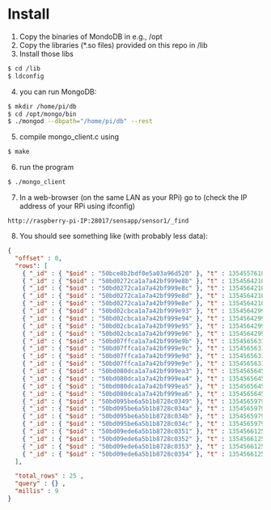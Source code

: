 Install
=======
1. Copy the binaries of MondoDB in e.g., /opt
2. Copy the libraries (*.so files) provided on this repo in /lib
3. Install those libs
```bash
$ cd /lib
$ ldconfig
```

4. you can run MongoDB: 
```bash
$ mkdir /home/pi/db
$ cd /opt/mongo/bin 
$ ./mongod --dbpath="/home/pi/db" --rest
```

5. compile mongo_client.c using 
```bash
$ make
```

6. run the program
```bash
$ ./mongo_client
```

7. In a web-browser (on the same LAN as your RPi) go to (check the IP address of your RPi using ifconfig)
```
http://raspberry-pi-IP:28017/sensapp/sensor1/_find
```

8. You should see something like (with probably less data):
```json
{
  "offset" : 0,
  "rows": [
    { "_id" : { "$oid" : "50bce8b2bdf0e5a03a96d520" }, "t" : 1354557618, "temp" : 25 } ,
    { "_id" : { "$oid" : "50bd0272ca1a7a42bf999e8b" }, "t" : 1354564210, "temp" : 25 } ,
    { "_id" : { "$oid" : "50bd0272ca1a7a42bf999e8c" }, "t" : 1354564210, "light" : 50 } ,
    { "_id" : { "$oid" : "50bd0272ca1a7a42bf999e8d" }, "t" : 1354564210, "temp" : 24 } ,
    { "_id" : { "$oid" : "50bd0272ca1a7a42bf999e8e" }, "t" : 1354564210, "light" : 47 } ,
    { "_id" : { "$oid" : "50bd02cbca1a7a42bf999e93" }, "t" : 1354564299, "temp" : 25 } ,
    { "_id" : { "$oid" : "50bd02cbca1a7a42bf999e94" }, "t" : 1354564299, "light" : 50 } ,
    { "_id" : { "$oid" : "50bd02cbca1a7a42bf999e95" }, "t" : 1354564299, "temp" : 24 } ,
    { "_id" : { "$oid" : "50bd02cbca1a7a42bf999e96" }, "t" : 1354564299, "light" : 47 } ,
    { "_id" : { "$oid" : "50bd07ffca1a7a42bf999e9b" }, "t" : 1354565631, "temp" : 25 } ,
    { "_id" : { "$oid" : "50bd07ffca1a7a42bf999e9c" }, "t" : 1354565631, "light" : 50 } ,
    { "_id" : { "$oid" : "50bd07ffca1a7a42bf999e9d" }, "t" : 1354565631, "temp" : 24 } ,
    { "_id" : { "$oid" : "50bd07ffca1a7a42bf999e9e" }, "t" : 1354565631, "light" : 47 } ,
    { "_id" : { "$oid" : "50bd080dca1a7a42bf999ea3" }, "t" : 1354565645, "temp" : 25 } ,
    { "_id" : { "$oid" : "50bd080dca1a7a42bf999ea4" }, "t" : 1354565645, "light" : 50 } ,
    { "_id" : { "$oid" : "50bd080dca1a7a42bf999ea5" }, "t" : 1354565645, "temp" : 24 } ,
    { "_id" : { "$oid" : "50bd080dca1a7a42bf999ea6" }, "t" : 1354565645, "light" : 47 } ,
    { "_id" : { "$oid" : "50bd095be6a5b1b8728c0349" }, "t" : 1354565979, "temp" : 25 } ,
    { "_id" : { "$oid" : "50bd095be6a5b1b8728c034a" }, "t" : 1354565979, "light" : 50 } ,
    { "_id" : { "$oid" : "50bd095be6a5b1b8728c034b" }, "t" : 1354565979, "temp" : 24 } ,
    { "_id" : { "$oid" : "50bd095be6a5b1b8728c034c" }, "t" : 1354565979, "light" : 47 } ,
    { "_id" : { "$oid" : "50bd09ede6a5b1b8728c0351" }, "t" : 1354566125, "temp" : 25 } ,
    { "_id" : { "$oid" : "50bd09ede6a5b1b8728c0352" }, "t" : 1354566125, "light" : 50 } ,
    { "_id" : { "$oid" : "50bd09ede6a5b1b8728c0353" }, "t" : 1354566125, "temp" : 24 } ,
    { "_id" : { "$oid" : "50bd09ede6a5b1b8728c0354" }, "t" : 1354566125, "light" : 47 }
  ],

  "total_rows" : 25 ,
  "query" : {} ,
  "millis" : 9
}
```